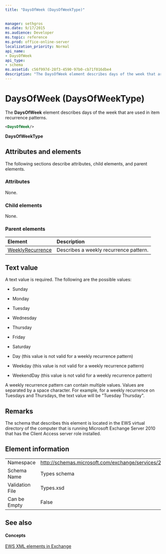 ```yaml
---
title: "DaysOfWeek (DaysOfWeekType)"
 
 
manager: sethgros
ms.date: 9/17/2015
ms.audience: Developer
ms.topic: reference
ms.prod: office-online-server
localization_priority: Normal
api_name:
- DaysOfWeek
api_type:
- schema
ms.assetid: c56f997d-28f3-4590-97b0-cb71f016dbe4
description: "The DaysOfWeek element describes days of the week that are used in item recurrence patterns."
---
```


# DaysOfWeek (DaysOfWeekType)

The **DaysOfWeek** element describes days of the week that are used in item recurrence patterns. 
  
```XML
<DaysOfWeek/>
```

 **DaysOfWeekType**
## Attributes and elements

The following sections describe attributes, child elements, and parent elements.
  
### Attributes

None.
  
### Child elements

None.
  
### Parent elements

|**Element**|**Description**|
|:-----|:-----|
|[WeeklyRecurrence](weeklyrecurrence.md) <br/> |Describes a weekly recurrence pattern.  <br/> |
   
## Text value

A text value is required. The following are the possible values:
  
- Sunday
    
- Monday
    
- Tuesday
    
- Wednesday
    
- Thursday
    
- Friday
    
- Saturday
    
- Day (this value is not valid for a weekly recurrence pattern)
    
- Weekday (this value is not valid for a weekly recurrence pattern)
    
- WeekendDay (this value is not valid for a weekly recurrence pattern)
    
A weekly recurrence pattern can contain multiple values. Values are separated by a space character. For example, for a weekly recurrence on Tuesdays and Thursdays, the text value will be "Tuesday Thursday".
  
## Remarks

The schema that describes this element is located in the EWS virtual directory of the computer that is running Microsoft Exchange Server 2010 that has the Client Access server role installed.
  
## Element information

|||
|:-----|:-----|
|Namespace  <br/> |http://schemas.microsoft.com/exchange/services/2006/types  <br/> |
|Schema Name  <br/> |Types schema  <br/> |
|Validation File  <br/> |Types.xsd  <br/> |
|Can be Empty  <br/> |False  <br/> |
   
## See also

#### Concepts

[EWS XML elements in Exchange](ews-xml-elements-in-exchange.md)

